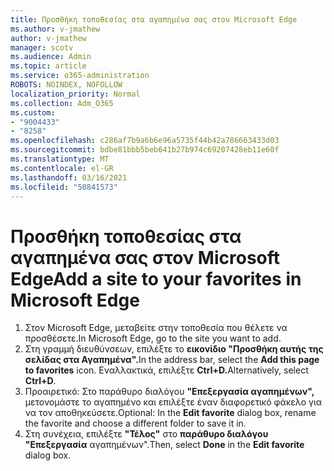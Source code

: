 ```yaml
---
title: Προσθήκη τοποθεσίας στα αγαπημένα σας στον Microsoft Edge
ms.author: v-jmathew
author: v-jmathew
manager: scotv
ms.audience: Admin
ms.topic: article
ms.service: o365-administration
ROBOTS: NOINDEX, NOFOLLOW
localization_priority: Normal
ms.collection: Adm_O365
ms.custom:
- "9004433"
- "8258"
ms.openlocfilehash: c286af7b9a6b6e96a5735f44b42a786663433d03
ms.sourcegitcommit: bdbe81bbb5beb641b27b974c69207428eb11e60f
ms.translationtype: MT
ms.contentlocale: el-GR
ms.lasthandoff: 03/16/2021
ms.locfileid: "50841573"
---
```

# <a name="add-a-site-to-your-favorites-in-microsoft-edge"></a><span data-ttu-id="62593-102">Προσθήκη τοποθεσίας στα αγαπημένα σας στον Microsoft Edge</span><span class="sxs-lookup"><span data-stu-id="62593-102">Add a site to your favorites in Microsoft Edge</span></span>

1. <span data-ttu-id="62593-103">Στον Microsoft Edge, μεταβείτε στην τοποθεσία που θέλετε να προσθέσετε.</span><span class="sxs-lookup"><span data-stu-id="62593-103">In Microsoft Edge, go to the site you want to add.</span></span>
2. <span data-ttu-id="62593-104">Στη γραμμή διευθύνσεων, επιλέξτε το **εικονίδιο "Προσθήκη αυτής της σελίδας στα Αγαπημένα".**</span><span class="sxs-lookup"><span data-stu-id="62593-104">In the address bar, select the **Add this page to favorites** icon.</span></span> <span data-ttu-id="62593-105">Εναλλακτικά, επιλέξτε **Ctrl+D.**</span><span class="sxs-lookup"><span data-stu-id="62593-105">Alternatively, select **Ctrl+D**.</span></span>
3. <span data-ttu-id="62593-106">Προαιρετικό: Στο παράθυρο διαλόγου **"Επεξεργασία αγαπημένων",** μετονομάστε το αγαπημένο και επιλέξτε έναν διαφορετικό φάκελο για να τον αποθηκεύσετε.</span><span class="sxs-lookup"><span data-stu-id="62593-106">Optional: In the **Edit favorite** dialog box, rename the favorite and choose a different folder to save it in.</span></span>
4. <span data-ttu-id="62593-107">Στη συνέχεια, επιλέξτε **"Τέλος"** στο **παράθυρο διαλόγου "Επεξεργασία** αγαπημένων".</span><span class="sxs-lookup"><span data-stu-id="62593-107">Then, select **Done** in the **Edit favorite** dialog box.</span></span>
